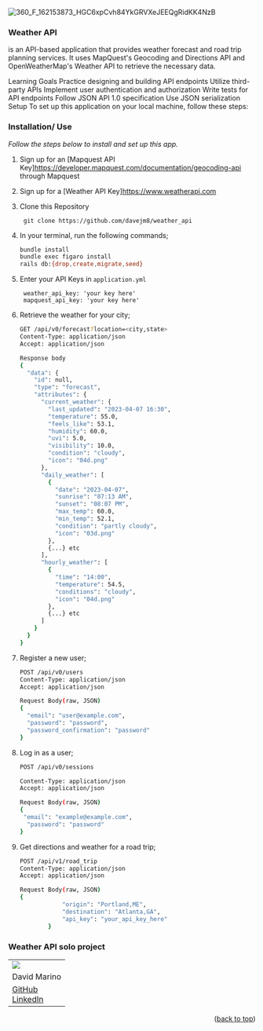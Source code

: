 ![360_F_162153873_HGC6xpCvh84YkGRVXeJEEQgRidKK4NzB](https://user-images.githubusercontent.com/116821829/234410474-a7b4874b-0545-45ca-8c6d-3439a6d016a0.jpg)


### Weather API

is an API-based application that provides weather forecast and road trip planning services. It uses MapQuest's Geocoding and Directions API and OpenWeatherMap's Weather API to retrieve the necessary data.

Learning Goals
Practice designing and building API endpoints
Utilize third-party APIs
Implement user authentication and authorization
Write tests for API endpoints
Follow JSON API 1.0 specification
Use JSON serialization
Setup
To set up this application on your local machine, follow these steps:

### Installation/ Use

_Follow the steps below to install and set up this app._

1. Sign up for an [Mapquest API Key]https://developer.mapquest.com/documentation/geocoding-api through Mapquest

2. Sign up for a [Weather API Key]https://www.weatherapi.com

3. Clone this Repository
   ```
    git clone https://github.com/davejm8/weather_api
   ```
4. In your terminal, run the following commands;
    ```sh
    bundle install
    bundle exec figaro install
    rails db:{drop,create,migrate,seed}
    ```
5. Enter your API Keys in `application.yml`
   
   ```
    weather_api_key: 'your key here'
    mapquest_api_key: 'your key here'
   ```
6. Retrieve the weather for your city;
    ```sh
    GET /api/v0/forecast?location=<city,state>
    Content-Type: application/json
    Accept: application/json

    Response body
    {
      "data": {
        "id": null,
        "type": "forecast",
        "attributes": {
          "current_weather": {
            "last_updated": "2023-04-07 16:30",
            "temperature": 55.0,
            "feels_like": 53.1,
            "humidity": 60.0,
            "uvi": 5.0,
            "visibility": 10.0,
            "condition": "cloudy",
            "icon": "04d.png"
          },
          "daily_weather": [
            {
              "date": "2023-04-07",
              "sunrise": "07:13 AM",
              "sunset": "08:07 PM",
              "max_temp": 60.0,
              "min_temp": 52.1,
              "condition": "partly cloudy",
              "icon": "03d.png"
            },
            {...} etc
          ],
          "hourly_weather": [
            {
              "time": "14:00",
              "temperature": 54.5,
              "conditions": "cloudy",
              "icon": "04d.png"
            },
            {...} etc
          ]
        }
      }
    }
    ```
7. Register a new user;
    ```sh
    POST /api/v0/users
    Content-Type: application/json
    Accept: application/json
    
    Request Body(raw, JSON)
    {
      "email": "user@example.com",
      "password": "password",
      "password_confirmation": "password"
    }
    ```
8. Log in as a user;
    ```sh
    POST /api/v0/sessions

    Content-Type: application/json
    Accept: application/json

    Request Body(raw, JSON)
    {
     "email": "example@example.com",
      "password": "password"
    }
    ```
7. Get directions and weather for a road trip;
    ```sh
    POST /api/v1/road_trip
    Content-Type: application/json
    Accept: application/json

    Request Body(raw, JSON)
    {
				"origin": "Portland,ME",
				"destination": "Atlanta,GA",
				"api_key": "your_api_key_here"
			}
    ```

### Weather API solo project

<table>
  <tr>
    <td><img src="https://avatars.githubusercontent.com/davejm8"></td>
  </tr>
  <tr>
    <td>David Marino</td>
  </tr>
  <tr>
    <td>
      <a href="https://github.com/davejm8">GitHub</a><br>
      <a href="https://www.linkedin.com/in/davidjmarino8/">LinkedIn</a>
    </td>
</table>

<p align="right">(<a href="#readme-top">back to top</a>)</p>
